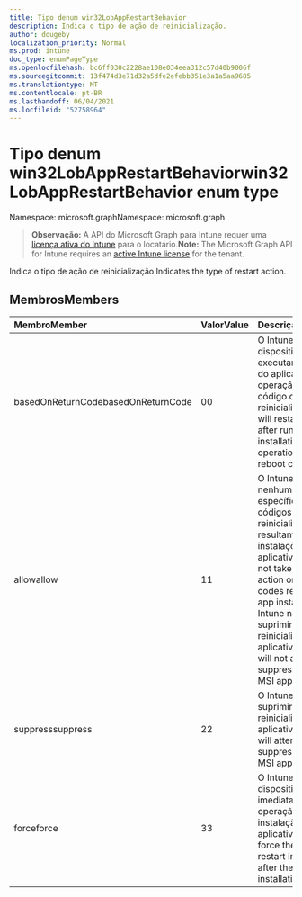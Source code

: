 ```yaml
---
title: Tipo denum win32LobAppRestartBehavior
description: Indica o tipo de ação de reinicialização.
author: dougeby
localization_priority: Normal
ms.prod: intune
doc_type: enumPageType
ms.openlocfilehash: bc6ff030c2228ae108e034eea312c57d40b9006f
ms.sourcegitcommit: 13f474d3e71d32a5dfe2efebb351e3a1a5aa9685
ms.translationtype: MT
ms.contentlocale: pt-BR
ms.lasthandoff: 06/04/2021
ms.locfileid: "52758964"
---
```

# <a name="win32lobapprestartbehavior-enum-type"></a><span data-ttu-id="0445f-103">Tipo denum win32LobAppRestartBehavior</span><span class="sxs-lookup"><span data-stu-id="0445f-103">win32LobAppRestartBehavior enum type</span></span>

<span data-ttu-id="0445f-104">Namespace: microsoft.graph</span><span class="sxs-lookup"><span data-stu-id="0445f-104">Namespace: microsoft.graph</span></span>

> <span data-ttu-id="0445f-105">**Observação:** A API do Microsoft Graph para Intune requer uma [licença ativa do Intune](https://go.microsoft.com/fwlink/?linkid=839381) para o locatário.</span><span class="sxs-lookup"><span data-stu-id="0445f-105">**Note:** The Microsoft Graph API for Intune requires an [active Intune license](https://go.microsoft.com/fwlink/?linkid=839381) for the tenant.</span></span>

<span data-ttu-id="0445f-106">Indica o tipo de ação de reinicialização.</span><span class="sxs-lookup"><span data-stu-id="0445f-106">Indicates the type of restart action.</span></span>

## <a name="members"></a><span data-ttu-id="0445f-107">Membros</span><span class="sxs-lookup"><span data-stu-id="0445f-107">Members</span></span>
|<span data-ttu-id="0445f-108">Membro</span><span class="sxs-lookup"><span data-stu-id="0445f-108">Member</span></span>|<span data-ttu-id="0445f-109">Valor</span><span class="sxs-lookup"><span data-stu-id="0445f-109">Value</span></span>|<span data-ttu-id="0445f-110">Descrição</span><span class="sxs-lookup"><span data-stu-id="0445f-110">Description</span></span>|
|:---|:---|:---|
|<span data-ttu-id="0445f-111">basedOnReturnCode</span><span class="sxs-lookup"><span data-stu-id="0445f-111">basedOnReturnCode</span></span>|<span data-ttu-id="0445f-112">0</span><span class="sxs-lookup"><span data-stu-id="0445f-112">0</span></span>|<span data-ttu-id="0445f-113">O Intune reiniciará o dispositivo após executar a instalação do aplicativo se a operação retornar um código de reinicialização.</span><span class="sxs-lookup"><span data-stu-id="0445f-113">Intune will restart the device after running the app installation if the operation returns a reboot code.</span></span>|
|<span data-ttu-id="0445f-114">allow</span><span class="sxs-lookup"><span data-stu-id="0445f-114">allow</span></span>|<span data-ttu-id="0445f-115">1</span><span class="sxs-lookup"><span data-stu-id="0445f-115">1</span></span>|<span data-ttu-id="0445f-116">O Intune não tomará nenhuma ação específica sobre códigos de reinicialização resultantes de instalações do aplicativo.</span><span class="sxs-lookup"><span data-stu-id="0445f-116">Intune will not take any specific action on reboot codes resulting from app installations.</span></span> <span data-ttu-id="0445f-117">O Intune não tentará suprimir reinicializações para aplicativos MSI.</span><span class="sxs-lookup"><span data-stu-id="0445f-117">Intune will not attempt to suppress restarts for MSI apps.</span></span>|
|<span data-ttu-id="0445f-118">suppress</span><span class="sxs-lookup"><span data-stu-id="0445f-118">suppress</span></span>|<span data-ttu-id="0445f-119">2</span><span class="sxs-lookup"><span data-stu-id="0445f-119">2</span></span>|<span data-ttu-id="0445f-120">O Intune tentará suprimir reinicializações para aplicativos MSI.</span><span class="sxs-lookup"><span data-stu-id="0445f-120">Intune will attempt to suppress restarts for MSI apps.</span></span>|
|<span data-ttu-id="0445f-121">force</span><span class="sxs-lookup"><span data-stu-id="0445f-121">force</span></span>|<span data-ttu-id="0445f-122">3</span><span class="sxs-lookup"><span data-stu-id="0445f-122">3</span></span>|<span data-ttu-id="0445f-123">O Intune força o dispositivo a reiniciar imediatamente após a operação de instalação do aplicativo.</span><span class="sxs-lookup"><span data-stu-id="0445f-123">Intune will force the device to restart immediately after the app installation operation.</span></span>|





